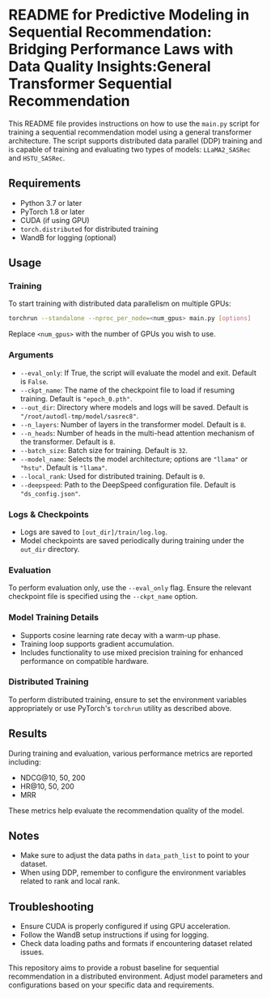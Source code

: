 # README for Predictive Modeling in Sequential Recommendation: Bridging Performance Laws with Data Quality Insights:General Transformer Sequential Recommendation

This README file provides instructions on how to use the `main.py` script for training a sequential recommendation model using a general transformer architecture. The script supports distributed data parallel (DDP) training and is capable of training and evaluating two types of models: `LLaMA2_SASRec` and `HSTU_SASRec`.

## Requirements

- Python 3.7 or later
- PyTorch 1.8 or later
- CUDA (if using GPU)
- `torch.distributed` for distributed training
- WandB for logging (optional)

## Usage

### Training

To start training with distributed data parallelism on multiple GPUs:

```bash
torchrun --standalone --nproc_per_node=<num_gpus> main.py [options]
```

Replace `<num_gpus>` with the number of GPUs you wish to use.

### Arguments

- `--eval_only`: If True, the script will evaluate the model and exit. Default is `False`.
- `--ckpt_name`: The name of the checkpoint file to load if resuming training. Default is `"epoch_0.pth"`.
- `--out_dir`: Directory where models and logs will be saved. Default is `"/root/autodl-tmp/model/sasrec8"`.
- `--n_layers`: Number of layers in the transformer model. Default is `8`.
- `--n_heads`: Number of heads in the multi-head attention mechanism of the transformer. Default is `8`.
- `--batch_size`: Batch size for training. Default is `32`.
- `--model_name`: Selects the model architecture; options are `"llama"` or `"hstu"`. Default is `"llama"`.
- `--local_rank`: Used for distributed training. Default is `0`.
- `--deepspeed`: Path to the DeepSpeed configuration file. Default is `"ds_config.json"`.

### Logs & Checkpoints

- Logs are saved to `[out_dir]/train/log.log`.
- Model checkpoints are saved periodically during training under the `out_dir` directory.

### Evaluation

To perform evaluation only, use the `--eval_only` flag. Ensure the relevant checkpoint file is specified using the `--ckpt_name` option.

### Model Training Details

- Supports cosine learning rate decay with a warm-up phase.
- Training loop supports gradient accumulation.
- Includes functionality to use mixed precision training for enhanced performance on compatible hardware.

### Distributed Training

To perform distributed training, ensure to set the environment variables appropriately or use PyTorch's `torchrun` utility as described above.

## Results

During training and evaluation, various performance metrics are reported including:

- NDCG@10, 50, 200
- HR@10, 50, 200
- MRR

These metrics help evaluate the recommendation quality of the model.

## Notes

- Make sure to adjust the data paths in `data_path_list` to point to your dataset.
- When using DDP, remember to configure the environment variables related to rank and local rank.

## Troubleshooting

- Ensure CUDA is properly configured if using GPU acceleration.
- Follow the WandB setup instructions if using for logging.
- Check data loading paths and formats if encountering dataset related issues.

This repository aims to provide a robust baseline for sequential recommendation in a distributed environment. Adjust model parameters and configurations based on your specific data and requirements.